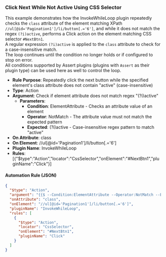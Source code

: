 ### Click Next While Not Active Using CSS Selector

This example demonstrates how the InvokeWhileLoop plugin repeatedly checks the `class` attribute of the element matching XPath `//ul[@id='Pagination1']/li/button[.='6']`, and while it does not match the regex `(?i)active`, performs a Click action on the element matching CSS selector `#NextBtn1`.  
A regular expression `(?i)active` is applied to the `class` attribute to check for a case-insensitive match.  
The loop continues until the condition no longer holds or if configured to stop on error.  
All conditions supported by Assert plugins (plugins with `Assert` as their plugin type) can be used here as well to control the loop.

- **Rule Purpose**: Repeatedly click the next button while the specified element's class attribute does not contain "active" (case-insensitive)  
- **Type**: Action  
- **Argument**: Check if element attribute does not match regex "(?i)active"  
  - **Parameters**:  
    - **Condition**: ElementAttribute - Checks an attribute value of an element  
    - **Operator**: NotMatch - The attribute value must not match the expected pattern  
    - **Expected**: (?i)active - Case-insensitive regex pattern to match "active"  
- **On Attribute**: class  
- **On Element**: //ul[@id='Pagination1']/li/button[.='6']  
- **Plugin Name**: InvokeWhileLoop  
- **Rules**: [{"$type":"Action","locator":"CssSelector","onElement":"#NextBtn1","pluginName":"Click"}]

#### Automation Rule (JSON)

```json
{
  "$type": "Action",
  "argument": "{{$ --Condition:ElementAttribute --Operator:NotMatch --Expected:(?i)active}}",
  "onAttribute": "class",
  "onElement": "//ul[@id='Pagination1']/li/button[.='6']",
  "pluginName": "InvokeWhileLoop",
  "rules": [
    {
      "$type": "Action",
      "locator": "CssSelector",
      "onElement": "#NextBtn1",
      "pluginName": "Click"
    }
  ]
}
```
